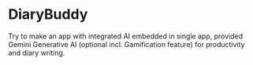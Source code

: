 # DiaryBuddy
Try to make an app with integrated AI embedded in single app, provided Gemini Generative AI (optional incl. Gamification feature) for productivity and diary writing.
